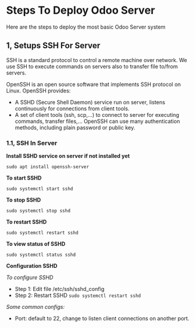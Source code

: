 # Steps To Deploy Odoo Server

Here are the steps to deploy the most basic Odoo Server system

## 1, Setups SSH For Server

SSH is a standard protocol to control a remote machine over network. We use SSH to execute commands on servers also to transfer file to/from servers.

OpenSSH is an open source software that implements SSH protocol on Linux. OpenSSH provides:

- A SSHD (Secure Shell Daemon) service run on server, listens continuously for connections from client tools.
- A set of client tools (ssh, scp,...) to connect to server for executing commands, transfer files,...
OpenSSH can use many authentication methods, including plain password or public key.

### 1.1, SSH In Server
**Install SSHD service on server if not installed yet**

```
sudo apt install openssh-server
```

**To start SSHD**

```
sudo systemctl start sshd
```

**To stop SSHD**

```
sudo systemctl stop sshd
```

**To restart SSHD**

```
sudo systemctl restart sshd
```

**To view status of SSHD**

`sudo systemctl status sshd`

**Configuration SSHD**

*To configure SSHD*
- Step 1: Edit file /etc/ssh/sshd_config
- Step 2: Restart SSHD `sudo systemctl restart sshd`

*Some common configs:*
- Port: default to 22, change to listen client connections on another port.


